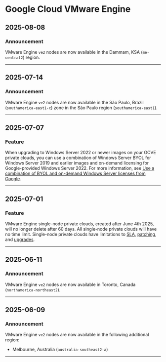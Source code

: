 # Google Cloud VMware Engine

## 2025-08-08

### Announcement

VMware Engine `ve2` nodes are now available in the Dammam, KSA (`me-central2`) region.

---
## 2025-07-14

### Announcement

VMware Engine `ve2` nodes are now available in the São Paulo, Brazil (`southamerica-east1-c`) zone in the São Paulo region (`southamerica-east1`).

---
## 2025-07-07

### Feature

When upgrading to Windows Server 2022 or newer images on your GCVE private clouds, you can use a combination of Windows Server BYOL for Windows Server 2019 and earlier images and on-demand licensing for Google-provided Windows Server 2022. For more information, see
[Use a combination of BYOL and on-demand Windows Server licenses from Google](https://cloud.google.com/vmware-engine/docs/vmware-ecosystem/microsoft-licensing#combination-mode).

---
## 2025-07-01

### Feature

VMware Engine single-node private clouds, created after June 4th 2025, will no longer delete after 60 days. All single-node private clouds will have no time limit. Single-node private clouds have limitations to [SLA](https://cloud.google.com/vmware-engine/sla?e=48754805&hl=en), [patching](https://cloud.google.com/vmware-engine/docs/concepts-private-cloud#single-node), and [upgrades](https://cloud.google.com/vmware-engine/docs/concepts-private-cloud#single-node).

---
## 2025-06-11

### Announcement

VMware Engine `ve2` nodes are now available in Toronto, Canada (`northamerica-northeast2`).

---
## 2025-06-09

### Announcement

VMware Engine `ve2` nodes are now available in the following additional region:

* Melbourne, Australia (`australia-southeast2-a`)

---
